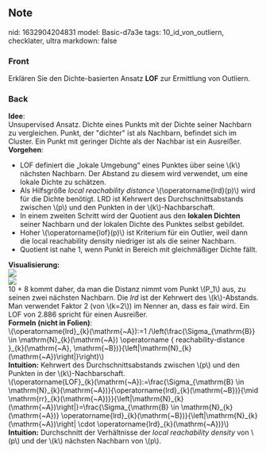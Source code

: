 ## Note
nid: 1632904204831
model: Basic-d7a3e
tags: 10_id_von_outliern, checklater, ultra
markdown: false

### Front
Erklären Sie den Dichte-basierten Ansatz <b>LOF</b> zur Ermittlung von Outliern.

### Back
<div>
  <b>Idee</b>:
</div>
<div>
  Unsupervised Ansatz. Dichte eines Punkts mit der Dichte seiner
  Nachbarn zu vergleichen. Punkt, der "dichter" ist als Nachbarn,
  befindet sich im Cluster. Ein Punkt mit geringer Dichte als der
  Nachbar ist ein Ausreißer.
</div>
<div>
  <b>Vorgehen</b>:
</div>
<ul>
  <li>LOF definiert die „lokale Umgebung“ eines Punktes über seine
  \(k\) nächsten Nachbarn. Der Abstand zu diesem wird verwendet, um
  eine lokale Dichte zu schätzen.
  <li>Als Hilfsgröße <i>local reachability distance</i>
  \(\operatorname{lrd}(p)\) wird für die Dichte benötigt. LRD ist
  Kehrwert des Durchschnittsabstands zwischen \(p\) und den Punkten
  in der \(k\)-Nachbarschaft.
  <li>In einem zweiten Schritt wird der Quotient aus den <b>lokalen
  Dichten</b> seiner Nachbarn und der lokalen Dichte des Punktes
  selbst gebildet.
  <li>Hoher \(\operatorname{lof}(p)\) ist Kriterium für ein
  Outlier, weil dann die local reachability density niedriger ist
  als die seiner Nachbarn.
  <li>Quotient ist nahe 1, wenn Punkt in Bereich mit gleichmäßiger
  Dichte fällt.
</ul>
<div>
  <b>Visualisierung:</b>
</div>
<div><img src=
paste-49d6003857ec38f949db053a4d25904e7e544ff8.jpg></div>
<div><img src=
paste-d146c963d15d1a5f694515740290c2d0d34be937.jpg></div>
<div>
  10 + 8 kommt daher, da man die Distanz nimmt vom Punkt \(P_1\)
  aus, zu seinen zwei nächsten Nachbarn. Die <i>lrd</i> ist der
  Kehrwert des \(k\)-Abstands. Man verwendet Faktor 2 (von \(k=2\))
  im Nenner an, dass es fair wird. Ein LOF von 2.886 spricht für
  einen Ausreißer.
</div>
<div>
  <b>Formeln (nicht in Folien)</b>:
</div>
<div>
  <div>
    \(\operatorname{lrd}_{k}(\mathrm{~A}):=1
    /\left(\frac{\Sigma_{\mathrm{B}} \in
    \mathrm{N}_{k}(\mathrm{~A}) \operatorname {
    reachability-distance }_{k}(\mathrm{~A},
    \mathrm{~B})}{\left|\mathrm{N}_{k}(\mathrm{~A})\right|}\right)\)
  </div>
</div>
<div>
  <b>Intuition:</b> Kehrwert des Durchschnittsabstands zwischen
  \(p\) und den Punkten in der \(k\)-Nachbarschaft.
</div>
<div>
  \(\operatorname{LOF}_{k}(\mathrm{~A}):=\frac{\Sigma_{\mathrm{B}
  \in
  \mathrm{N}_{k}(\mathrm{~A})}{\operatorname{lrd}_{k}(\mathrm{~B})}{\mid
  \mathrm{rr}_{k}(\mathrm{~A})}}{\left|\mathrm{N}_{k}(\mathrm{~A})\right|}=\frac{\Sigma_{\mathrm{B}
  \in \mathrm{N}_{k}(\mathrm{~A})}
  \operatorname{lrd}_{k}(\mathrm{~B})}{\left|\mathrm{N}_{k}(\mathrm{~A})\right|
  \cdot \operatorname{lrd}_{k}(\mathrm{~A})}\)
</div>
<div>
  <b>Intuition:</b> Durchschnitt der Verhältnisse der <i>local
  reachability density</i> von \(p\) und der \(k\) nächsten
  Nachbarn von \(p\).
</div>
